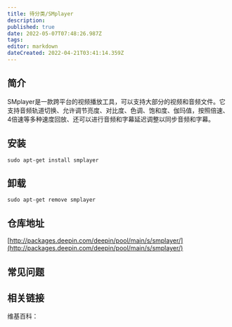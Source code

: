 ```yaml
---
title: 待分类/SMplayer
description: 
published: true
date: 2022-05-07T07:48:26.987Z
tags: 
editor: markdown
dateCreated: 2022-04-21T03:41:14.359Z
---
```


## 简介

SMplayer是一款跨平台的视频播放工具，可以支持大部分的视频和音频文件。它支持音频轨道切换、允许调节亮度、对比度、色调、饱和度、伽玛值，按照倍速、4倍速等多种速度回放、还可以进行音频和字幕延迟调整以同步音频和字幕。

## 安装

`sudo apt-get install smplayer`

## 卸载

`sudo apt-get remove smplayer`

## 仓库地址

[http://packages.deepin.com/deepin/pool/main/s/smplayer/](http://packages.deepin.com/deepin/pool/main/s/smplayer/)


## 常见问题


## 相关链接

维基百科：